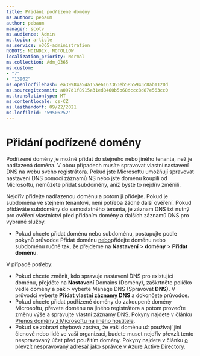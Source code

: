 ```yaml
---
title: Přidání podřízené domény
ms.author: pebaum
author: pebaum
manager: scotv
ms.audience: Admin
ms.topic: article
ms.service: o365-administration
ROBOTS: NOINDEX, NOFOLLOW
localization_priority: Normal
ms.collection: Adm_O365
ms.custom:
- "7"
- "13902"
ms.openlocfilehash: ea39984a54a15ae6167363eb5855943c8ab1120d
ms.sourcegitcommit: a097d1f8915a31ed8460b5b68dccc8d87e563cc0
ms.translationtype: MT
ms.contentlocale: cs-CZ
ms.lasthandoff: 09/22/2021
ms.locfileid: "59506252"
---
```

# <a name="adding-a-sub-domain"></a>Přidání podřízené domény

Podřízené domény je možné přidat do stejného nebo jiného tenanta, než je nadřazená doména. V obou případech musíte spravovat vlastní nastavení DNS na webu svého registrátora. Pokud jste Microsoftu umožňují spravovat nastavení DNS pomocí záznamů NS nebo jste doménu koupili od Microsoftu, nemůžete přidat subdomény, aniž byste to nejdřív změnili.

Nejdřív přidejte nadřazenou doménu a potom ji přidejte. Pokud je subdoména ve stejném tenantovi, není potřeba žádné další ověření. Pokud přidáváte subdomény do samostatného tenanta, je záznam DNS txt nutný pro ověření vlastnictví před přidáním domény a dalších záznamů DNS pro vybrané služby.

- Pokud chcete přidat doménu nebo subdoménu, postupujte podle pokynů průvodce Přidat doménu [nebo](https://admin.microsoft.com/Adminportal#/Domains/Wizard)přidejte doménu nebo subdoménu ručně tak, že přejdeme na **Nastavení**  >  **domény**  >  **Přidat doménu**.

V případě potřeby:

- Pokud chcete změnit, kdo spravuje nastavení DNS pro existující doménu, přejděte na **Nastavení** Domains (Domény), zaškrtněte políčko vedle domény a pak  >  [](https://admin.microsoft.com/Adminportal/Home#/Domains)vyberte Manage DNS (Spravovat **DNS).** V průvodci vyberte **Přidat vlastní záznamy DNS** a dokončete průvodce.
- Pokud chcete přidat podřízené domény do zakoupené domény Microsoftu, převete doménu na jiného registrátora a potom proveďte změnu výše a spravujte vlastní záznamy DNS. Pokyny najdete v článku [Přenos domény z Microsoftu na jiného hostitele](https://docs.microsoft.com/microsoft-365/admin/get-help-with-domains/transfer-a-domain-from-microsoft-to-another-host).
- Pokud se zobrazí chybová zpráva, že vaši doménu už používají jiní členové nebo lidé ve vaší organizaci, budete muset nejdřív převzít tento nespravovaný účet před použitím domény. Pokyny najdete v článku [o převzít nespravovaný adresář jako správce v Azure Active Directory](https://docs.microsoft.com/azure/active-directory/enterprise-users/domains-admin-takeover).
